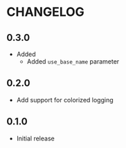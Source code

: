 # CHANGELOG

## 0.3.0

- Added
  - Added `use_base_name` parameter
  

## 0.2.0

- Add support for colorized logging

## 0.1.0

- Initial release

